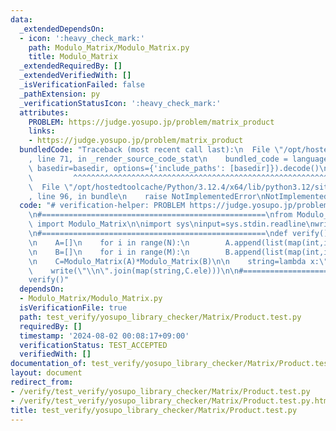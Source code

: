 ```yaml
---
data:
  _extendedDependsOn:
  - icon: ':heavy_check_mark:'
    path: Modulo_Matrix/Modulo_Matrix.py
    title: Modulo_Matrix
  _extendedRequiredBy: []
  _extendedVerifiedWith: []
  _isVerificationFailed: false
  _pathExtension: py
  _verificationStatusIcon: ':heavy_check_mark:'
  attributes:
    PROBLEM: https://judge.yosupo.jp/problem/matrix_product
    links:
    - https://judge.yosupo.jp/problem/matrix_product
  bundledCode: "Traceback (most recent call last):\n  File \"/opt/hostedtoolcache/Python/3.12.4/x64/lib/python3.12/site-packages/onlinejudge_verify/documentation/build.py\"\
    , line 71, in _render_source_code_stat\n    bundled_code = language.bundle(stat.path,\
    \ basedir=basedir, options={'include_paths': [basedir]}).decode()\n          \
    \         ^^^^^^^^^^^^^^^^^^^^^^^^^^^^^^^^^^^^^^^^^^^^^^^^^^^^^^^^^^^^^^^^^^^^^^^^^^^^^^^^^\n\
    \  File \"/opt/hostedtoolcache/Python/3.12.4/x64/lib/python3.12/site-packages/onlinejudge_verify/languages/python.py\"\
    , line 96, in bundle\n    raise NotImplementedError\nNotImplementedError\n"
  code: "# verification-helper: PROBLEM https://judge.yosupo.jp/problem/matrix_product\n\
    \n#==================================================\nfrom Modulo_Matrix.Modulo_Matrix\
    \ import Modulo_Matrix\n\nimport sys\ninput=sys.stdin.readline\nwrite=sys.stdout.write\n\
    \n#==================================================\ndef verify():\n    N,M,K=map(int,input().split())\n\
    \n    A=[]\n    for i in range(N):\n        A.append(list(map(int,input().split())))\n\
    \n    B=[]\n    for i in range(M):\n        B.append(list(map(int,input().split())))\n\
    \n    C=Modulo_Matrix(A)*Modulo_Matrix(B)\n\n    string=lambda x:\" \".join(map(str,x))\n\
    \    write(\"\\n\".join(map(string,C.ele)))\n\n#==================================================\n\
    verify()"
  dependsOn:
  - Modulo_Matrix/Modulo_Matrix.py
  isVerificationFile: true
  path: test_verify/yosupo_library_checker/Matrix/Product.test.py
  requiredBy: []
  timestamp: '2024-08-02 00:08:17+09:00'
  verificationStatus: TEST_ACCEPTED
  verifiedWith: []
documentation_of: test_verify/yosupo_library_checker/Matrix/Product.test.py
layout: document
redirect_from:
- /verify/test_verify/yosupo_library_checker/Matrix/Product.test.py
- /verify/test_verify/yosupo_library_checker/Matrix/Product.test.py.html
title: test_verify/yosupo_library_checker/Matrix/Product.test.py
---
```

